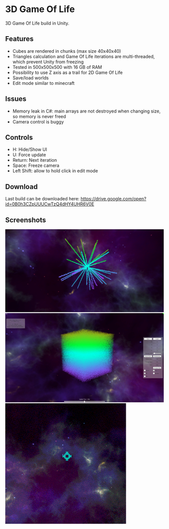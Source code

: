 # 3D Game Of Life

3D Game Of Life build in Unity.

## Features
* Cubes are rendered in chunks (max size 40x40x40)
* Triangles calculation and Game Of Life iterations are multi-threaded, which prevent Unity from freezing
* Tested in 500x500x500 with 16 GB of RAM
* Possibility to use Z axis as a trail for 2D Game Of Life
* Save/load worlds
* Edit mode similar to minecraft

## Issues
* Memory leak in C#: main arrays are not destroyed when changing size, so memory is never freed
* Camera control is buggy

## Controls
* H: Hide/Show UI
* U: Force update
* Return: Next iteration
* Space: Freeze camera
* Left Shift: allow to hold click in edit mode

## Download
Last build can be downloaded here: https://drive.google.com/open?id=0B0h3CZpUUUCwTzQ4dHY4UHR6V0E

## Screenshots
![](/Screenshots/EditMode.png?raw=true)
![](/Screenshots/Size.png?raw=true)
![](/Screenshots/GIF.gif?raw=true)
